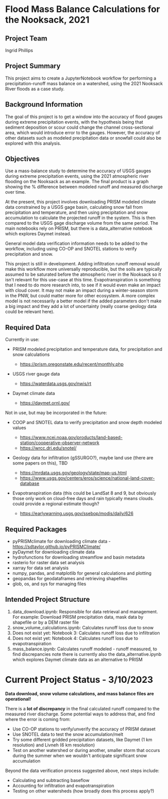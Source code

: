 # Flood Mass Balance Calculations for the Nooksack, 2021

## Project Team
Ingrid Phillips

## Project Summary
This project aims to create a JupyterNotebook workflow for performing a precipitation-runoff mass balance on a watershed, using the 2021 Nooksack River floods as a case study. 

## Background Information

The goal of this project is to get a window into the accuracy of flood gauges during extreme precipitation events, with the hypothesis being that sediment deposition or scour could change the channel cross-sectional area, which would introduce error to the gauges. However, the accuracy of other datasets such as modeled precipitation data or snowfall could also be explored with this analysis. 

## Objectives
Use a mass-balance study to determine the accuracy of USGS gauges during extreme precipitation events, using the 2021 atmospheric river flooding on the Nooksack as an example. The final product is a graph showing the % difference between modeled runoff and measured discharge over time.

At the present, this project involves downloading PRISM modeled climate data constrained by a USGS gage basin, calculating snow fall from precipitation and temperature, and then using precipitation and snow accumulation to calculate the projected runoff in the system. This is then compared to the USGS gage discharge volume from the same period. The main notebooks rely on PRISM, but there is a data_alternative notebook which explores Daymet instead.

General model data verification information needs to be added to the workflow, including using CO-OP and SNOTEL stations to verify precipitation and snow.

This project is still in development. Adding infiltration runoff removal would make this workflow more universally reproducible, but the soils are typically assumed to be saturated before the atmospheric river in the Nooksack so it isn't relevant for this use-case at this time. Evapotranspiration is something that I need to do more research into, to see if it would even make an impact with cloud cover. It may not make an impact during a winter-season storm in the PNW, but could matter more for other ecosystem. A more complex model is not necessarily a better model if the added parameters don't make a big impact and they add a lot of uncertainty (really coarse geology data could be relevant here).


## Required Data
Currently in use:
* PRISM modeled precipitation and temperature data, for precipitation and snow calculations
  * https://prism.oregonstate.edu/recent/monthly.php

* USGS river gauge data
  * https://waterdata.usgs.gov/nwis/rt

* Daymet climate data
  * https://daymet.ornl.gov/

Not in use, but may be incorporated in the future:
* COOP and SNOTEL data to verify precipitation and snow depth modeled values
  * https://www.ncei.noaa.gov/products/land-based-station/cooperative-observer-network
  * https://wrcc.dri.edu/snotel/

* Geology data for infiltration (gSSURGO?), maybe land use (there are some papers on this), TBD
  * https://mrdata.usgs.gov/geology/state/map-us.html
  * https://www.usgs.gov/centers/eros/science/national-land-cover-database

* Evapotranspiration data (this could be LandSat 8 and 9, but obviously those only work on cloud-free days and rain typically means clouds. could provide a regional estimate though?
  * https://earlywarning.usgs.gov/ssebop/modis/daily/626

## Required Packages
* pyPRISMclimate for downloading climate data - https://sdtaylor.github.io/pyPRISMClimate/
* pyDaymet for downloading climate data
* hydrofunctions for downloading streamflow and basin metadata
* rasterio for raster data set analysis  
* xarray for data set analysis
* numpy, pandas, and matplotlib for general calculations and plotting
* geopandas for geodataframes and retrieving shapefiles
* glob, os, and sys for managing files

## Intended Project Structure
1. data_download.ipynb: Responsible for data retrieval and management. For example: Download PRISM precipitation data, mask data by shapefile or by a DEM raster file
2. snow_volume_calculations.ipynb: Calculates runoff loss due to snow
3. Does not exist yet: Notebook 3: Calculates runoff loss due to infiltration
4. Does not exist yet: Notebook 4: Calculates runoff loss due to evapotranspiration
5. mass_balance.ipynb: Calculates runoff modeled - runoff measured, to find discrepancies
note there is currently also the data_alternative.ipynb which explores Daymet climate data as an alternative to PRISM

# Current Project Status - 3/10/2023

**Data download, snow volume calculations, and mass balance files are operational!**

There is a **lot of discrepancy** in the final calculated runoff compared to the measured river discharge. Some potential ways to address that, and find where the error is coming from:
 * Use CO-OP stations to verify/unverify the accuracy of PRISM dataset
 * Use SNOTEL data to test the snow accumulation/melt
 * Try some different gridded precipitation datasets, like Daymet (1 km resolution) and Livneh (6 km resolution)
 * Test on another watershed or during another, smaller storm that occurs during the summer when we wouldn't anticipate significant snow accumulation
 
 Beyond the data verification process suggested above, next steps include:
 * Calculating and subtracting baseflow
 * Accounting for infiltration and evapotranspiration
 * Testing on other watersheds (how broadly does this process apply?)
